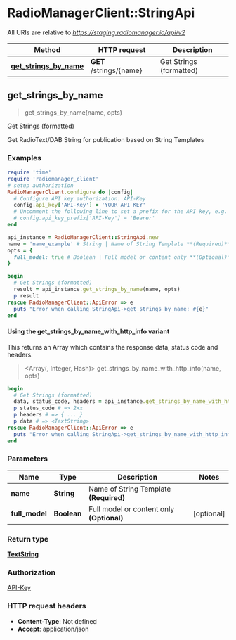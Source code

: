 # RadioManagerClient::StringApi

All URIs are relative to *https://staging.radiomanager.io/api/v2*

| Method | HTTP request | Description |
| ------ | ------------ | ----------- |
| [**get_strings_by_name**](StringApi.md#get_strings_by_name) | **GET** /strings/{name} | Get Strings (formatted) |


## get_strings_by_name

> <TextString> get_strings_by_name(name, opts)

Get Strings (formatted)

Get RadioText/DAB String for publication based on String Templates

### Examples

```ruby
require 'time'
require 'radiomanager_client'
# setup authorization
RadioManagerClient.configure do |config|
  # Configure API key authorization: API-Key
  config.api_key['API-Key'] = 'YOUR API KEY'
  # Uncomment the following line to set a prefix for the API key, e.g. 'Bearer' (defaults to nil)
  # config.api_key_prefix['API-Key'] = 'Bearer'
end

api_instance = RadioManagerClient::StringApi.new
name = 'name_example' # String | Name of String Template **(Required)**
opts = {
  full_model: true # Boolean | Full model or content only **(Optional)**
}

begin
  # Get Strings (formatted)
  result = api_instance.get_strings_by_name(name, opts)
  p result
rescue RadioManagerClient::ApiError => e
  puts "Error when calling StringApi->get_strings_by_name: #{e}"
end
```

#### Using the get_strings_by_name_with_http_info variant

This returns an Array which contains the response data, status code and headers.

> <Array(<TextString>, Integer, Hash)> get_strings_by_name_with_http_info(name, opts)

```ruby
begin
  # Get Strings (formatted)
  data, status_code, headers = api_instance.get_strings_by_name_with_http_info(name, opts)
  p status_code # => 2xx
  p headers # => { ... }
  p data # => <TextString>
rescue RadioManagerClient::ApiError => e
  puts "Error when calling StringApi->get_strings_by_name_with_http_info: #{e}"
end
```

### Parameters

| Name | Type | Description | Notes |
| ---- | ---- | ----------- | ----- |
| **name** | **String** | Name of String Template **(Required)** |  |
| **full_model** | **Boolean** | Full model or content only **(Optional)** | [optional] |

### Return type

[**TextString**](TextString.md)

### Authorization

[API-Key](../README.md#API-Key)

### HTTP request headers

- **Content-Type**: Not defined
- **Accept**: application/json

